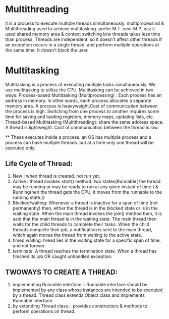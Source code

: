 # Multithreading
it is a process to execute multiple threads simultaneously.
multiprocessind & Multithreading used to achieve multitasking.
prefer M.T. oevr M.P. bcz it used shared memory area & context switching b/w threads takes less time than process. Threads are independent: so it doesn't affect other threads if an exception occurs in a single thread. and perform multiple operations at the same time. It doesn't block the user. 

# Multitasking
Multitasking is a process of executing multiple tasks simultaneously. We use multitasking to utilize the CPU. Multitasking can be achieved in two ways:
Process-based Multitasking (Multiprocessing) : Each process has an address in memory. In other words, each process allocates a separate memory area. A process is heavyweight.Cost of communication between the process is high. Switching from one process to another requires some time for saving and loading registers, memory maps, updating lists, etc.
Thread-based Multitasking (Multithreading): share the same address space. A thread is lightweight. Cost of communication between the thread is low.

** Theas executes inside a process. an OS has multiple process and a process can have multiple threads. but at a time only one thread will be executed only.

## Life Cycle of Thread:
1. New : when thread is created. not run yet.
2. Active : thread invokes start() method. two states(Runnable( the thread may be running or may be ready to run at any given instant of time.) & Running(hen the thread gets the CPU, it moves from the runnable to the running state.))
3. Blocked/waiting: Whenever a thread is inactive for a span of time (not permanently) then, either the thread is in the blocked state or is in the waiting state. When the main thread invokes the join() method then, it is said that the main thread is in the waiting state. The main thread then waits for the child threads to complete their tasks. When the child threads complete their job, a notification is sent to the main thread, which again moves the thread from waiting to the active state.
4. timed waiting: hread lies in the waiting state for a specific span of time, and not forever. 
5. terminate: A thread reaches the termination state. When a thread has finished its job OR caught unhandled exception.

## TWOWAYS TO CREATE A THREAD:
1. implementing Runnable interface. :  Runnable interface should be implemented by any class whose instances are intended to be executed by a thread. Thread class extends Object class and implements Runnable interface.
2. by extending Thread class. : provides constructors & methods to perform operations on thread.


